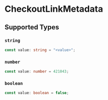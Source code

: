 # CheckoutLinkMetadata


## Supported Types

### `string`

```typescript
const value: string = "<value>";
```

### `number`

```typescript
const value: number = 421043;
```

### `boolean`

```typescript
const value: boolean = false;
```

